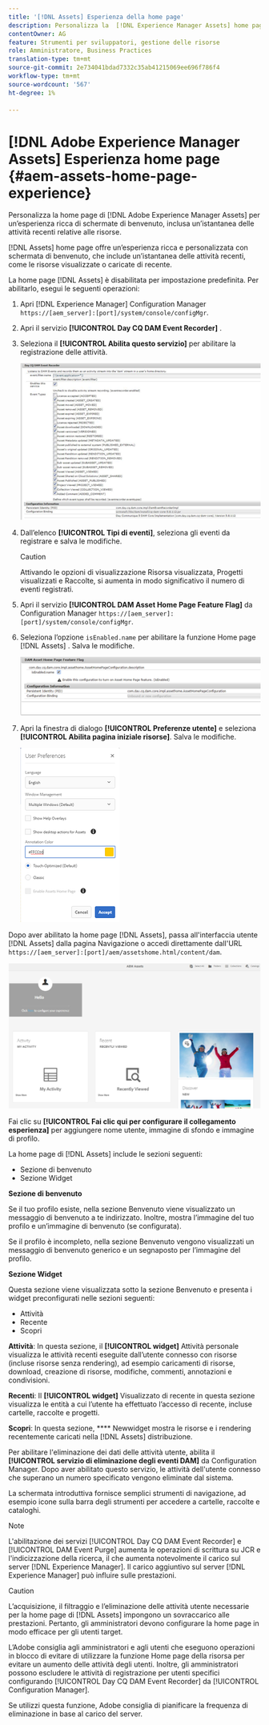 ```yaml
---
title: '[!DNL Assets] Esperienza della home page'
description: Personalizza la  [!DNL Experience Manager Assets] home page per un’esperienza ricca di schermate di benvenuto, inclusa un’istantanea delle attività recenti relative alle risorse.
contentOwner: AG
feature: Strumenti per sviluppatori, gestione delle risorse
role: Amministratore, Business Practices
translation-type: tm+mt
source-git-commit: 2e734041bdad7332c35ab41215069ee696f786f4
workflow-type: tm+mt
source-wordcount: '567'
ht-degree: 1%

---
```



# [!DNL Adobe Experience Manager Assets] Esperienza home page  {#aem-assets-home-page-experience}

Personalizza la home page di [!DNL Adobe Experience Manager Assets] per un’esperienza ricca di schermate di benvenuto, inclusa un’istantanea delle attività recenti relative alle risorse.

[!DNL Assets] home page offre un’esperienza ricca e personalizzata con schermata di benvenuto, che include un’istantanea delle attività recenti, come le risorse visualizzate o caricate di recente.

La home page [!DNL Assets] è disabilitata per impostazione predefinita. Per abilitarlo, esegui le seguenti operazioni:

1. Apri [!DNL Experience Manager] Configuration Manager `https://[aem_server]:[port]/system/console/configMgr`.
1. Apri il servizio **[!UICONTROL Day CQ DAM Event Recorder]** .
1. Seleziona il **[!UICONTROL Abilita questo servizio]** per abilitare la registrazione delle attività.

   ![chlimage_1-250](assets/chlimage_1-250.png)

1. Dall’elenco **[!UICONTROL Tipi di eventi]**, seleziona gli eventi da registrare e salva le modifiche.

   >[!CAUTION]
   >
   >Attivando le opzioni di visualizzazione Risorsa visualizzata, Progetti visualizzati e Raccolte, si aumenta in modo significativo il numero di eventi registrati.

1. Apri il servizio **[!UICONTROL DAM Asset Home Page Feature Flag]** da Configuration Manager `https://[aem_server]:[port]/system/console/configMgr`.
1. Seleziona l’opzione `isEnabled.name` per abilitare la funzione Home page [!DNL Assets] . Salva le modifiche.

   ![chlimage_1-251](assets/chlimage_1-251.png)

1. Apri la finestra di dialogo **[!UICONTROL Preferenze utente]** e seleziona **[!UICONTROL Abilita pagina iniziale risorse]**. Salva le modifiche.

   ![Abilita la home page delle risorse nella finestra di dialogo Preferenze utente](assets/Annotation-color.png)

Dopo aver abilitato la home page [!DNL Assets], passa all&#39;interfaccia utente [!DNL Assets] dalla pagina Navigazione o accedi direttamente dall&#39;URL `https://[aem_server]:[port]/aem/assetshome.html/content/dam`.

![configurare il collegamento esperienza sull’interfaccia utente Assets](assets/config-experience-link.png)

Fai clic su **[!UICONTROL Fai clic qui per configurare il collegamento esperienza]** per aggiungere nome utente, immagine di sfondo e immagine di profilo.

La home page di [!DNL Assets] include le sezioni seguenti:

* Sezione di benvenuto
* Sezione Widget

**Sezione di benvenuto**

Se il tuo profilo esiste, nella sezione Benvenuto viene visualizzato un messaggio di benvenuto a te indirizzato. Inoltre, mostra l’immagine del tuo profilo e un’immagine di benvenuto (se configurata).

Se il profilo è incompleto, nella sezione Benvenuto vengono visualizzati un messaggio di benvenuto generico e un segnaposto per l’immagine del profilo.

**Sezione Widget**

Questa sezione viene visualizzata sotto la sezione Benvenuto e presenta i widget preconfigurati nelle sezioni seguenti:

* Attività
* Recente
* Scopri

**Attività**: In questa sezione, il  **[!UICONTROL widget]** Attività personale visualizza le attività recenti eseguite dall’utente connesso con risorse (incluse risorse senza rendering), ad esempio caricamenti di risorse, download, creazione di risorse, modifiche, commenti, annotazioni e condivisioni.

**Recenti**: Il  **[!UICONTROL widget]** Visualizzato di recente in questa sezione visualizza le entità a cui l’utente ha effettuato l’accesso di recente, incluse cartelle, raccolte e progetti.

**Scopri**: In questa sezione,  **** Newwidget mostra le risorse e i rendering recentemente caricati nella  [!DNL Assets] distribuzione.

Per abilitare l&#39;eliminazione dei dati delle attività utente, abilita il **[!UICONTROL servizio di eliminazione degli eventi DAM]** da Configuration Manager. Dopo aver abilitato questo servizio, le attività dell&#39;utente connesso che superano un numero specificato vengono eliminate dal sistema.

La schermata introduttiva fornisce semplici strumenti di navigazione, ad esempio icone sulla barra degli strumenti per accedere a cartelle, raccolte e cataloghi.

>[!NOTE]
>
>L&#39;abilitazione dei servizi [!UICONTROL Day CQ DAM Event Recorder] e [!UICONTROL DAM Event Purge] aumenta le operazioni di scrittura su JCR e l&#39;indicizzazione della ricerca, il che aumenta notevolmente il carico sul server [!DNL Experience Manager]. Il carico aggiuntivo sul server [!DNL Experience Manager] può influire sulle prestazioni.

>[!CAUTION]
>
>L’acquisizione, il filtraggio e l’eliminazione delle attività utente necessarie per la home page di [!DNL Assets] impongono un sovraccarico alle prestazioni. Pertanto, gli amministratori devono configurare la home page in modo efficace per gli utenti target.
>
>L’Adobe consiglia agli amministratori e agli utenti che eseguono operazioni in blocco di evitare di utilizzare la funzione Home page della risorsa per evitare un aumento delle attività degli utenti. Inoltre, gli amministratori possono escludere le attività di registrazione per utenti specifici configurando [!UICONTROL Day CQ DAM Event Recorder] da [!UICONTROL Configuration Manager].
>
>Se utilizzi questa funzione, Adobe consiglia di pianificare la frequenza di eliminazione in base al carico del server.
